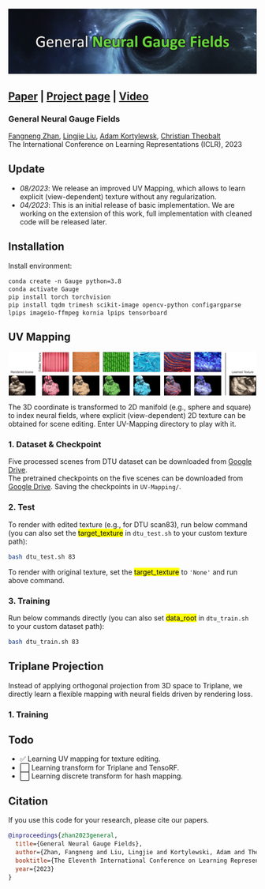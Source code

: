 <!-- # <p align=center>General **Neural Gauge Fields**</p> -->
![Teaser](teaser.jpg)

## [Paper](https://openreview.net/pdf?id=XWkWK2UagFR)  |  [Project page](https://fnzhan.com/Neural-Gauge-Fields/)  | [Video](https://youtu.be/Enak-qXwagg)

### **General Neural Gauge Fields** <br>
[Fangneng Zhan](https://fnzhan.com/), [Lingjie Liu](https://lingjie0206.github.io/), [Adam Kortylewsk](https://generativevision.mpi-inf.mpg.de/), [Christian Theobalt](https://people.mpi-inf.mpg.de/~theobalt/) <br>
The International Conference on Learning Representations (ICLR), 2023
<!-- Max Planck Institute for Informatics, Germany <br> -->

<!-- **Neural Gauge Fields: Analysis, Computation, and Beyond** <br>
ACM Transactions on Graphics (TOG) and SIGGRAPH, 2024 -->

## Update
- *08/2023*: We release an improved UV Mapping, which allows to learn explicit (view-dependent) texture without any regularization.
- *04/2023*: This is an initial release of basic implementation. We are working on the extension of this work, full implementation with cleaned code will be released later.

## Installation
Install environment:
```
conda create -n Gauge python=3.8
conda activate Gauge
pip install torch torchvision
pip install tqdm trimesh scikit-image opencv-python configargparse lpips imageio-ffmpeg kornia lpips tensorboard
```


## UV Mapping
<img src='texture.gif' align="center">

The 3D coordinate is transformed to 2D manifold (e.g., sphere and square) to index neural fields, where explicit (view-dependent) 
2D texture can be obtained for scene editing. Enter UV-Mapping directory to play with it.
### 1. Dataset & Checkpoint
Five processed scenes from DTU dataset can be downloaded from [Google Drive](https://drive.google.com/file/d/1Hm2R4zH0_U9enbs-uygK3jwWXsQ7o5TQ/view?usp=sharing). <br>
The pretrained checkpoints on the five scenes can be downloaded from [Google Drive](https://drive.google.com/file/d/119sKwSshP14joo59KtsAVvrPSLw6AtQO/view?usp=drive_link). 
Saving the checkpoints in `UV-Mapping/`.
### 2. Test
To render with edited texture (e.g., for DTU scan83), run below command (you can also set the <mark>target_texture</mark> in `dtu_test.sh` to your custom texture path):
````bash
bash dtu_test.sh 83
````
To render with original texture, set the <mark>target_texture</mark> to `'None'` and run above command.
### 3. Training
Run below commands directly (you can also set <mark>data_root</mark> in `dtu_train.sh` to your custom dataset path):
````bash
bash dtu_train.sh 83
````

## Triplane Projection
Instead of applying orthogonal projection from 3D space to Triplane, we directly learn a flexible mapping with neural fields driven by rendering loss.
### 1. Training


## Todo
- ✅ Learning UV mapping for texture editing.
- ⬜️ Learning transform for Triplane and TensoRF.
- ⬜️ Learning discrete transform for hash mapping.


## Citation
If you use this code for your research, please cite our papers.
```bibtex
@inproceedings{zhan2023general,
  title={General Neural Gauge Fields},
  author={Zhan, Fangneng and Liu, Lingjie and Kortylewski, Adam and Theobalt, Christian},
  booktitle={The Eleventh International Conference on Learning Representations},
  year={2023}
}
```
